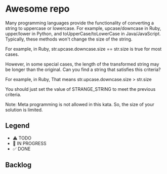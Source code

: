 # Awesome repo

Many programming languages provide the functionality of converting a string to uppercase or lowercase. For example, upcase/downcase in Ruby, upper/lower in Python, and toUpperCase/toLowerCase in Java/JavaScript. Typically, these methods won't change the size of the string.

For example, in Ruby, str.upcase.downcase.size == str.size is true for most cases.

However, in some special cases, the length of the transformed string may be longer than the original. Can you find a string that satisfies this criteria?

For example, in Ruby, That means str.upcase.downcase.size > str.size

You should just set the value of STRANGE_STRING to meet the previous criteria.

Note: Meta programming is not allowed in this kata. So, the size of your solution is limited.

## Legend
- ⚠ TODO
- 🚧 IN PROGRESS
- ✅ DONE

## Backlog
